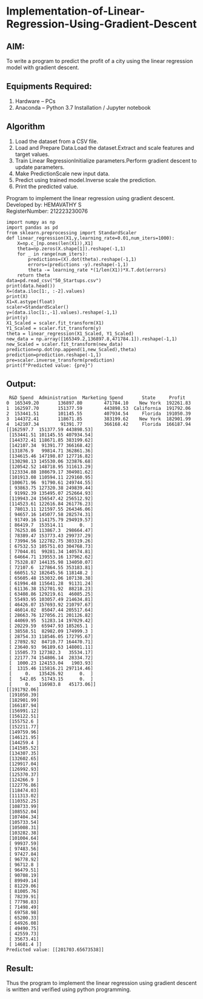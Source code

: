 # Implementation-of-Linear-Regression-Using-Gradient-Descent

## AIM:
To write a program to predict the profit of a city using the linear regression model with gradient descent.

## Equipments Required:
1. Hardware – PCs
2. Anaconda – Python 3.7 Installation / Jupyter notebook

## Algorithm
1. Load the dataset from a CSV file.
2. Load and Prepare Data.Load the dataset.Extract and scale features and target values.
3. Train Linear RegressionInitialize parameters.Perform gradient descent to update parameters.
4. Make PredictionScale new input data.
5. Predict using trained model.Inverse scale the prediction.
6. Print the predicted value.

Program to implement the linear regression using gradient descent.   
Developed by: HEMAVATHY S    
RegisterNumber:  212223230076
```
import numpy as np
import pandas as pd
from sklearn.preprocessing import StandardScaler
def linear_regression(X1,y,learning_rate=0.01,num_iters=1000):
    X=np.c_[np.ones(len(X1)),X1]
    theta=np.zeros(X.shape[1]).reshape(-1,1)
    for _ in range(num_iters):
        predictions=(X).dot(theta).reshape(-1,1)
        errors=(predictions -y).reshape(-1,1)
        theta -= learning_rate *(1/len(X1))*X.T.dot(errors)
    return theta
data=pd.read_csv("50_Startups.csv")
print(data.head())
X=(data.iloc[1:, :-2].values)
print(X)
X1=X.astype(float)
scaler=StandardScaler()
y=(data.iloc[1:,-1].values).reshape(-1,1)
print(y)
X1_Scaled = scaler.fit_transform(X1)
Y1_Scaled = scaler.fit_transform(y)
theta = linear_regression(X1_Scaled, Y1_Scaled)
new_data = np.array([165349.2,136897.8,471784.1]).reshape(-1,1)
new_Scaled = scaler.fit_transform(new_data)
prediction=np.dot(np.append(1,new_Scaled),theta)
prediction=prediction.reshape(-1,1)
pre=scaler.inverse_transform(prediction)
print(f"Predicted value: {pre}")

```
## Output:
```
 R&D Spend  Administration  Marketing Spend       State     Profit
0  165349.20       136897.80        471784.10    New York  192261.83
1  162597.70       151377.59        443898.53  California  191792.06
2  153441.51       101145.55        407934.54     Florida  191050.39
3  144372.41       118671.85        383199.62    New York  182901.99
4  142107.34        91391.77        366168.42     Florida  166187.94
[[162597.7  151377.59 443898.53]
 [153441.51 101145.55 407934.54]
 [144372.41 118671.85 383199.62]
 [142107.34  91391.77 366168.42]
 [131876.9   99814.71 362861.36]
 [134615.46 147198.87 127716.82]
 [130298.13 145530.06 323876.68]
 [120542.52 148718.95 311613.29]
 [123334.88 108679.17 304981.62]
 [101913.08 110594.11 229160.95]
 [100671.96  91790.61 249744.55]
 [ 93863.75 127320.38 249839.44]
 [ 91992.39 135495.07 252664.93]
 [119943.24 156547.42 256512.92]
 [114523.61 122616.84 261776.23]
 [ 78013.11 121597.55 264346.06]
 [ 94657.16 145077.58 282574.31]
 [ 91749.16 114175.79 294919.57]
 [ 86419.7  153514.11      0.  ]
 [ 76253.86 113867.3  298664.47]
 [ 78389.47 153773.43 299737.29]
 [ 73994.56 122782.75 303319.26]
 [ 67532.53 105751.03 304768.73]
 [ 77044.01  99281.34 140574.81]
 [ 64664.71 139553.16 137962.62]
 [ 75328.87 144135.98 134050.07]
 [ 72107.6  127864.55 353183.81]
 [ 66051.52 182645.56 118148.2 ]
 [ 65605.48 153032.06 107138.38]
 [ 61994.48 115641.28  91131.24]
 [ 61136.38 152701.92  88218.23]
 [ 63408.86 129219.61  46085.25]
 [ 55493.95 103057.49 214634.81]
 [ 46426.07 157693.92 210797.67]
 [ 46014.02  85047.44 205517.64]
 [ 28663.76 127056.21 201126.82]
 [ 44069.95  51283.14 197029.42]
 [ 20229.59  65947.93 185265.1 ]
 [ 38558.51  82982.09 174999.3 ]
 [ 28754.33 118546.05 172795.67]
 [ 27892.92  84710.77 164470.71]
 [ 23640.93  96189.63 148001.11]
 [ 15505.73 127382.3   35534.17]
 [ 22177.74 154806.14  28334.72]
 [  1000.23 124153.04   1903.93]
 [  1315.46 115816.21 297114.46]
 [     0.   135426.92      0.  ]
 [   542.05  51743.15      0.  ]
 [     0.   116983.8   45173.06]]
[[191792.06]
 [191050.39]
 [182901.99]
 [166187.94]
 [156991.12]
 [156122.51]
 [155752.6 ]
 [152211.77]
 [149759.96]
 [146121.95]
 [144259.4 ]
 [141585.52]
 [134307.35]
 [132602.65]
 [129917.04]
 [126992.93]
 [125370.37]
 [124266.9 ]
 [122776.86]
 [118474.03]
 [111313.02]
 [110352.25]
 [108733.99]
 [108552.04]
 [107404.34]
 [105733.54]
 [105008.31]
 [103282.38]
 [101004.64]
 [ 99937.59]
 [ 97483.56]
 [ 97427.84]
 [ 96778.92]
 [ 96712.8 ]
 [ 96479.51]
 [ 90708.19]
 [ 89949.14]
 [ 81229.06]
 [ 81005.76]
 [ 78239.91]
 [ 77798.83]
 [ 71498.49]
 [ 69758.98]
 [ 65200.33]
 [ 64926.08]
 [ 49490.75]
 [ 42559.73]
 [ 35673.41]
 [ 14681.4 ]]
Predicted value: [[201703.65673538]]

```
## Result:
Thus the program to implement the linear regression using gradient descent is written and verified using python programming.
